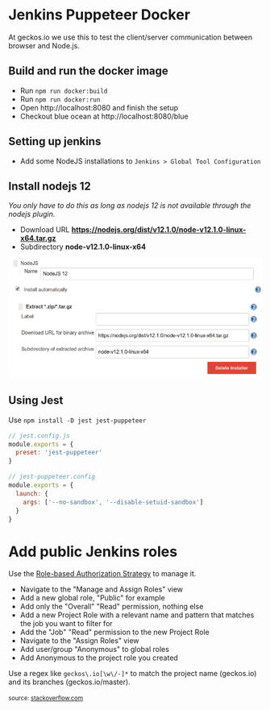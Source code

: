 # Jenkins Puppeteer Docker

At geckos.io we use this to test the client/server communication between browser and Node.js.

## Build and run the docker image

- Run `npm run docker:build`
- Run `npm run docker:run`
- Open http://localhost:8080 and finish the setup
- Checkout blue ocean at http://localhost:8080/blue

## Setting up jenkins

- Add some NodeJS installations to `Jenkins > Global Tool Configuration`

## Install nodejs 12

_You only have to do this as long as nodejs 12 is not available through the nodejs plugin._

- Download URL **https://nodejs.org/dist/v12.1.0/node-v12.1.0-linux-x64.tar.gz**
- Subdirectory **node-v12.1.0-linux-x64**

![Install nodejs 12](readme/install-nodejs12.png)

## Using Jest

Use `npm install -D jest jest-puppeteer`

```js
// jest.config.js
module.exports = {
  preset: 'jest-puppeteer'
}
```

```js
// jest-puppeteer.config
module.exports = {
  launch: {
    args: ['--no-sandbox', '--disable-setuid-sandbox']
  }
}
```

# Add public Jenkins roles

Use the [Role-based Authorization Strategy](https://plugins.jenkins.io/role-strategy) to manage it.

- Navigate to the "Manage and Assign Roles" view
- Add a new global role, "Public" for example
- Add only the "Overall" "Read" permission, nothing else
- Add a new Project Role with a relevant name and pattern that matches the job you want to filter for
- Add the "Job" "Read" permission to the new Project Role
- Navigate to the "Assign Roles" view
- Add user/group "Anonymous" to global roles
- Add Anonymous to the project role you created

Use a regex like `geckos\.io[\w\/-]*` to match the project name (geckos.io) and its branches (geckos.io/master).

<small>source: [stackoverflow.com](https://stackoverflow.com/a/43815311)</small>
